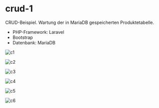 # crud-1

CRUD-Beispiel. Wartung der in MariaDB gespeicherten Produktetabelle.

* PHP-Framework: Laravel
* Bootstrap
* Datenbank: MariaDB

![c1](https://user-images.githubusercontent.com/81353824/115862805-de506f00-a434-11eb-9345-330b0a0461f6.png)

![c2](https://user-images.githubusercontent.com/81353824/115862808-df819c00-a434-11eb-91d0-519ef94b3c03.png)

![c3](https://user-images.githubusercontent.com/81353824/115862811-e01a3280-a434-11eb-83ad-817733945005.png)

![c4](https://user-images.githubusercontent.com/81353824/115862812-e0b2c900-a434-11eb-8f6a-2159a82629a5.png)

![c5](https://user-images.githubusercontent.com/81353824/115862813-e0b2c900-a434-11eb-8b1e-969464d54d15.png)

![c6](https://user-images.githubusercontent.com/81353824/115862815-e14b5f80-a434-11eb-8b72-f147ea7fba3c.png)
